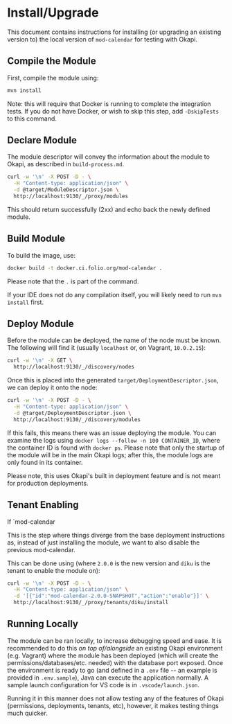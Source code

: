 # Install/Upgrade

This document contains instructions for installing (or upgrading an existing version to) the local
version of `mod-calendar` for testing with Okapi.

## Compile the Module

First, compile the module using:

```sh
mvn install
```

Note: this will require that Docker is running to complete the integration tests. If you do not have
Docker, or wish to skip this step, add `-DskipTests` to this command.

## Declare Module

The module descriptor will convey the information about the module to Okapi, as described in
`build-process.md`.

```sh
curl -w '\n' -X POST -D - \
  -H "Content-type: application/json" \
  -d @target/ModuleDescriptor.json \
  http://localhost:9130/_/proxy/modules
```

This should return successfully (2xx) and echo back the newly defined module.

## Build Module

To build the image, use:

```sh
docker build -t docker.ci.folio.org/mod-calendar .
```

Please note that the `.` is part of the command.

If your IDE does not do any compilation itself, you will likely need to run `mvn install` first.

## Deploy Module

Before the module can be deployed, the name of the node must be known. The following will find it
(usually `localhost` or, on Vagrant, `10.0.2.15`):

```sh
curl -w '\n' -X GET \
  http://localhost:9130/_/discovery/nodes
```

Once this is placed into the generated `target/DeploymentDescriptor.json`, we can deploy it onto the
node:

```sh
curl -w '\n' -X POST -D - \
  -H "Content-type: application/json" \
  -d @target/DeploymentDescriptor.json \
  http://localhost:9130/_/discovery/modules
```

If this fails, this means there was an issue deploying the module. You can examine the logs using
`docker logs --follow -n 100 CONTAINER_ID`, where the container ID is found with `docker ps`. Please
note that only the startup of the module will be in the main Okapi logs; after this, the module logs
are only found in its container.

Please note, this uses Okapi's built in deployment feature and is not meant for production
deployments.

## Tenant Enabling

If `mod-calendar

This is the step where things diverge from the base deployment instructions as, instead of just
installing the module, we want to also disable the previous mod-calendar.

This can be done using (where `2.0.0` is the new version and `diku` is the tenant to enable the
module on):

```sh
curl -w '\n' -X POST -D - \
  -H "Content-type: application/json" \
  -d '[{"id":"mod-calendar-2.0.0-SNAPSHOT","action":"enable"}]' \
  http://localhost:9130/_/proxy/tenants/diku/install
```

## Running Locally

The module can be ran locally, to increase debugging speed and ease. It is recommended to do this
_on top of/alongside_ an existing Okapi environment (e.g. Vagrant) where the module has been
deployed (which will create the permissions/databases/etc. needed) with the database port exposed.
Once the environment is ready to go (and defined in a `.env` file -- an example is provided in
`.env.sample`), Java can execute the application normally. A sample launch configuration for VS code
is in `.vscode/launch.json`.

Running it in this manner does not allow testing any of the features of Okapi (permissions,
deployments, tenants, etc), however, it makes testing things much quicker.
